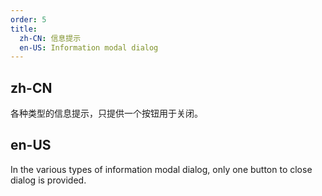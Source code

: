 ```yaml
---
order: 5
title:
  zh-CN: 信息提示
  en-US: Information modal dialog
---
```


## zh-CN

各种类型的信息提示，只提供一个按钮用于关闭。

## en-US

In the various types of information modal dialog, only one button to close dialog is provided.
